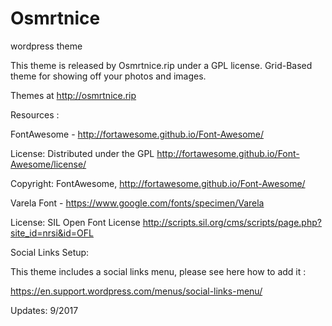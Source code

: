 # Osmrtnice
wordpress theme

This theme is released by Osmrtnice.rip under a GPL license.
Grid-Based theme for showing off your photos and images.

Themes at http://osmrtnice.rip


Resources :

FontAwesome - http://fortawesome.github.io/Font-Awesome/

License: Distributed under the GPL http://fortawesome.github.io/Font-Awesome/license/

Copyright: FontAwesome, http://fortawesome.github.io/Font-Awesome/


Varela Font - https://www.google.com/fonts/specimen/Varela

License: SIL Open Font License
http://scripts.sil.org/cms/scripts/page.php?site_id=nrsi&id=OFL



Social Links Setup:

This theme includes a social links menu, please see here how to add it :

https://en.support.wordpress.com/menus/social-links-menu/


Updates: 9/2017
